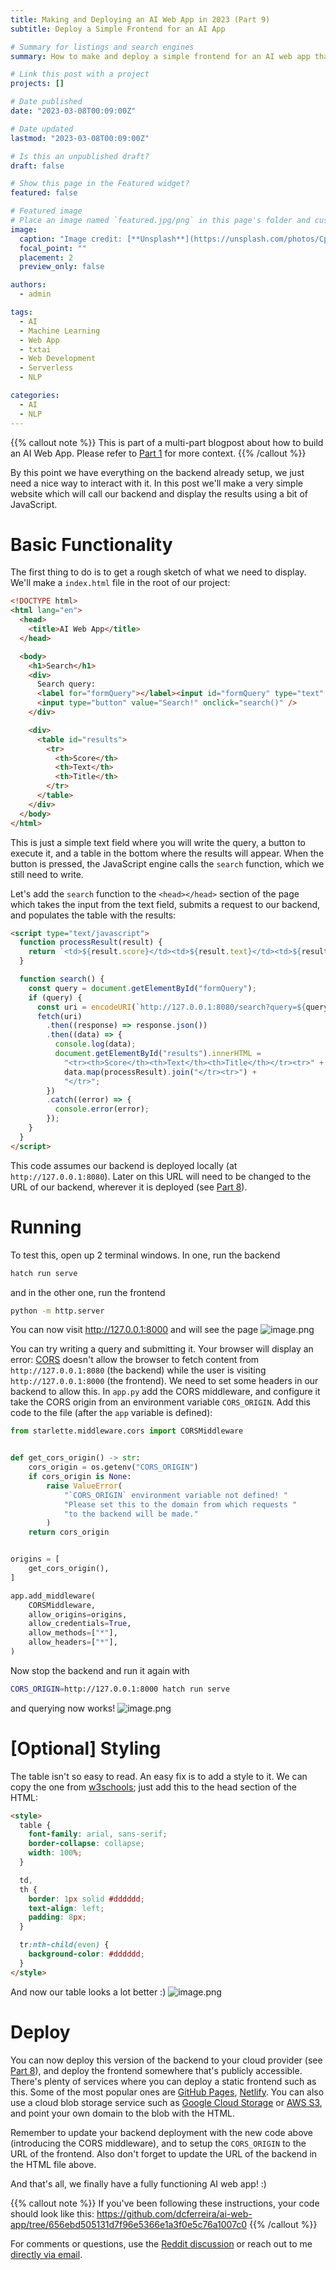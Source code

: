 ```yaml
---
title: Making and Deploying an AI Web App in 2023 (Part 9)
subtitle: Deploy a Simple Frontend for an AI App

# Summary for listings and search engines
summary: How to make and deploy a simple frontend for an AI web app that interacts with a serverless backend.

# Link this post with a project
projects: []

# Date published
date: "2023-03-08T00:09:00Z"

# Date updated
lastmod: "2023-03-08T00:09:00Z"

# Is this an unpublished draft?
draft: false

# Show this page in the Featured widget?
featured: false

# Featured image
# Place an image named `featured.jpg/png` in this page's folder and customize its options here.
image:
  caption: "Image credit: [**Unsplash**](https://unsplash.com/photos/CpkOjOcXdUY)"
  focal_point: ""
  placement: 2
  preview_only: false

authors:
  - admin

tags:
  - AI
  - Machine Learning
  - Web App
  - txtai
  - Web Development
  - Serverless
  - NLP

categories:
  - AI
  - NLP
---
```


{{% callout note %}}
This is part of a multi-part blogpost about how to build an AI Web App.
Please refer to [Part 1](/post/2023-03-01-ai-web-app) for more context.
{{% /callout %}}

By this point we have everything on the backend already setup, we just need a nice
way to interact with it.
In this post we'll make a very simple website which will call our backend
and display the results using a bit of JavaScript.

# Basic Functionality

The first thing to do is to get a rough sketch of what we need to display.
We'll make a `index.html` file in the root of our project:

```html
<!DOCTYPE html>
<html lang="en">
  <head>
    <title>AI Web App</title>
  </head>

  <body>
    <h1>Search</h1>
    <div>
      Search query:
      <label for="formQuery"></label><input id="formQuery" type="text" /><br />
      <input type="button" value="Search!" onclick="search()" />
    </div>

    <div>
      <table id="results">
        <tr>
          <th>Score</th>
          <th>Text</th>
          <th>Title</th>
        </tr>
      </table>
    </div>
  </body>
</html>
```

This is just a simple text field where you will write the query, a button to execute it,
and a table in the bottom where the results will appear.
When the button is pressed, the JavaScript engine calls the `search` function, which we still need to write.

Let's add the `search` function to the `<head></head>` section of the page
which takes the input from the text field, submits a request to our backend,
and populates the table with the results:

```html
<script type="text/javascript">
  function processResult(result) {
    return `<td>${result.score}</td><td>${result.text}</td><td>${result.title}</td>`;
  }

  function search() {
    const query = document.getElementById("formQuery");
    if (query) {
      const uri = encodeURI(`http://127.0.0.1:8080/search?query=${query}`);
      fetch(uri)
        .then((response) => response.json())
        .then((data) => {
          console.log(data);
          document.getElementById("results").innerHTML =
            "<tr><th>Score</th><th>Text</th><th>Title</th></tr><tr>" +
            data.map(processResult).join("</tr><tr>") +
            "</tr>";
        })
        .catch((error) => {
          console.error(error);
        });
    }
  }
</script>
```

This code assumes our backend is deployed locally (at `http://127.0.0.1:8080`).
Later on this URL will need to be changed to the URL of our backend, wherever it is deployed
(see [Part 8](/post/2023-03-01-ai-web-app)).

# Running

To test this, open up 2 terminal windows.
In one, run the backend

```bash
hatch run serve
```

and in the other one, run the frontend

```bash
python -m http.server
```

You can now visit http://127.0.0.1:8000 and will see the page
![image.png](/assets/ai-web-app/image_1677846193175_0.png)

You can try writing a query and submitting it.
Your browser will display an error: [CORS](https://developer.mozilla.org/en-US/docs/Web/HTTP/CORS)
doesn't allow the browser to fetch content from `http://127.0.0.1:8080` (the backend) while the
user is visiting `http://127.0.0.1:8000` (the frontend).
We need to set some headers in our backend to allow this.
In `app.py` add the CORS middleware, and configure it take the CORS origin from an environment
variable `CORS_ORIGIN`.
Add this code to the file (after the `app` variable is defined):

```python
from starlette.middleware.cors import CORSMiddleware


def get_cors_origin() -> str:
    cors_origin = os.getenv("CORS_ORIGIN")
    if cors_origin is None:
        raise ValueError(
            "`CORS_ORIGIN` environment variable not defined! "
            "Please set this to the domain from which requests "
            "to the backend will be made."
        )
    return cors_origin


origins = [
    get_cors_origin(),
]

app.add_middleware(
    CORSMiddleware,
    allow_origins=origins,
    allow_credentials=True,
    allow_methods=["*"],
    allow_headers=["*"],
)
```

Now stop the backend and run it again with

```bash
CORS_ORIGIN=http://127.0.0.1:8000 hatch run serve
```

and querying now works!
![image.png](/assets/ai-web-app/image_1677846488132_0.png)

# \[Optional\] Styling

The table isn't so easy to read.
An easy fix is to add a style to it.
We can copy the one from [w3schools](https://www.w3schools.com/html/html_tables.asp); just add this to the head section of the HTML:

```html
<style>
  table {
    font-family: arial, sans-serif;
    border-collapse: collapse;
    width: 100%;
  }

  td,
  th {
    border: 1px solid #dddddd;
    text-align: left;
    padding: 8px;
  }

  tr:nth-child(even) {
    background-color: #dddddd;
  }
</style>
```

And now our table looks a lot better :)
![image.png](/assets/ai-web-app/image_1677846608166_0.png)

# Deploy

You can now deploy this version of the backend to your cloud provider
(see [Part 8](/post/2023-03-08-ai-web-app)), and deploy the frontend
somewhere that's publicly accessible.
There's plenty of services where you can deploy a static frontend such as this.
Some of the most popular ones are [GitHub Pages](https://pages.github.com/),
[Netlify](https://www.netlify.com/).
You can also use a cloud blob storage service such as
[Google Cloud Storage](https://cloud.google.com/storage) or
[AWS S3](https://aws.amazon.com/s3/), and point your own domain
to the blob with the HTML.

Remember to update your backend deployment with the new code above (introducing the CORS middleware),
and to setup the `CORS_ORIGIN` to the URL of the frontend.
Also don't forget to update the URL of the backend in the HTML file above.

And that's all, we finally have a fully functioning AI web app! :)

{{% callout note %}}
If you've been following these instructions, your code should look like this:
https://github.com/dcferreira/ai-web-app/tree/656ebd505131d7f96e5366e1a3f0e5c76a1007c0
{{% /callout %}}

For comments or questions, use the
[Reddit discussion](https://www.reddit.com/user/dlcferreira/comments/11mv4en/making_and_deploying_an_ai_web_app_in_2023_part_9/)
or reach out to me [directly via email](mailto:daniel.ferreira.1@gmail.com).
